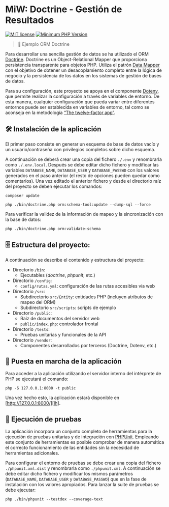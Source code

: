 MiW: Doctrine - Gestión de Resultados
======================================

[![MIT license](http://img.shields.io/badge/license-MIT-brightgreen.svg)](http://opensource.org/licenses/MIT)
[![Minimum PHP Version](https://img.shields.io/badge/php-%5E8.2-blue.svg)](http://php.net/)

> 🎯 Ejemplo ORM Doctrine

Para desarrollar una sencilla gestión de datos se ha utilizado
el ORM [Doctrine][doctrine]. Doctrine es un Object-Relational Mapper que proporciona
persistencia transparente para objetos PHP. Utiliza el patrón [Data Mapper][dataMapper]
con el objetivo de obtener un desacoplamiento completo entre la lógica de negocio y la
persistencia de los datos en los sistemas de gestión de bases de datos.

Para su configuración, este proyecto se apoya en el componente [Dotenv][dotenv], que
permite realizar la configuración a través de variables de entorno. De esta manera,
cualquier configuración que pueda variar entre diferentes entornos puede ser establecida
en variables de entorno, tal como se aconseja en la metodología [“The twelve-factor app”][12factor].

## 🛠️ Instalación de la aplicación

El primer paso consiste en generar un esquema de base de datos vacío y un usuario/contraseña con privilegios completos sobre dicho esquema.

A continuación se deberá crear una copia del fichero `./.env` y renombrarla
como `./.env.local`. Después se debe editar dicho fichero y modificar las variables `DATABASE_NAME`,
`DATABASE_USER` y `DATABASE_PASSWD` con los valores generados en el paso anterior (el resto de opciones
pueden quedar como comentarios). Una vez editado el anterior fichero y desde el directorio raíz del
proyecto se deben ejecutar los comandos:
```
composer update
```
```
php ./bin/doctrine.php orm:schema-tool:update --dump-sql --force
```
Para verificar la validez de la información de mapeo y la sincronización con la base de datos:
```
php ./bin/doctrine.php orm:validate-schema
```

## 🗄️ Estructura del proyecto:

A continuación se describe el contenido y estructura del proyecto:

* Directorio `/bin`:
    - Ejecutables (*doctrine*, *phpunit*, etc.)
* Directorio `/config`:
    - `config/rutas.yml`: configuración de las rutas accesibles vía web
* Directorio `/src`:
    - Subdirectorio `src/Entity`: entidades PHP (incluyen atributos de mapeo del ORM)
    - Subdirectorio `src/scripts`: scripts de ejemplo
* Directorio `/public`:
    - Raíz de documentos del servidor web
    - `public/index.php`: controlador frontal
* Directorio `/tests`:
    - Pruebas unitarias y funcionales de la API
* Directorio `/vendor`:
    - Componentes desarrollados por terceros (Doctrine, Dotenv, etc.)

## 🚀 Puesta en marcha de la aplicación

Para acceder a la aplicación utilizando el servidor interno del intérprete
de PHP se ejecutará el comando:
```
php -S 127.0.0.1:8000 -t public
```

Una vez hecho esto, la aplicación estará disponible en [http://127.0.0.1:8000/][lh].

## 🔎 Ejecución de pruebas

La aplicación incorpora un conjunto completo de herramientas para la ejecución de pruebas 
unitarias y de integración con [PHPUnit][phpunit]. Empleando este conjunto de herramientas
es posible comprobar de manera automática el correcto funcionamiento de las entidades
sin la necesidad de herramientas adicionales.

Para configurar el entorno de pruebas se debe crear una copia del fichero `./phpunit.xml.dist`
y renombrarla como `./phpunit.xml`. A continuación se debe editar dicho fichero y modificar los
mismos parámetros (`DATABASE_NAME`, `DATABASE_USER` y `DATABASE_PASSWD`) que en la fase de
instalación con los valores apropiados. Para lanzar la suite de pruebas se debe ejecutar:
```
php ./bin/phpunit --testdox --coverage-text
```

[12factor]: https://www.12factor.net/es/
[dataMapper]: http://martinfowler.com/eaaCatalog/dataMapper.html
[doctrine]: http://docs.doctrine-project.org/projects/doctrine-orm/en/latest/
[dotenv]: https://packagist.org/packages/vlucas/phpdotenv
[lh]: http://127.0.0.1:8000/
[phpunit]: http://phpunit.de/manual/current/en/index.html
